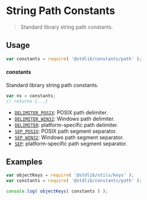 <!--

@license Apache-2.0

Copyright (c) 2021 The Stdlib Authors.

Licensed under the Apache License, Version 2.0 (the "License");
you may not use this file except in compliance with the License.
You may obtain a copy of the License at

   http://www.apache.org/licenses/LICENSE-2.0

Unless required by applicable law or agreed to in writing, software
distributed under the License is distributed on an "AS IS" BASIS,
WITHOUT WARRANTIES OR CONDITIONS OF ANY KIND, either express or implied.
See the License for the specific language governing permissions and
limitations under the License.

-->

# String Path Constants

> Standard library string path constants.

<section class="usage">

## Usage

```javascript
var constants = require( '@stdlib/constants/path' );
```

#### constants

Standard library string path constants.

```javascript
var ns = constants;
// returns {...}
```

<!-- <toc pattern="*"> -->

<div class="namespace-toc">

-   <span class="signature">[`DELIMITER_POSIX`][@stdlib/constants/path/delimiter-posix]</span><span class="delimiter">: </span><span class="description">POSIX path delimiter.</span>
-   <span class="signature">[`DELIMITER_WIN32`][@stdlib/constants/path/delimiter-win32]</span><span class="delimiter">: </span><span class="description">Windows path delimiter.</span>
-   <span class="signature">[`DELIMITER`][@stdlib/constants/path/delimiter]</span><span class="delimiter">: </span><span class="description">platform-specific path delimiter.</span>
-   <span class="signature">[`SEP_POSIX`][@stdlib/constants/path/sep-posix]</span><span class="delimiter">: </span><span class="description">POSIX path segment separator.</span>
-   <span class="signature">[`SEP_WIN32`][@stdlib/constants/path/sep-win32]</span><span class="delimiter">: </span><span class="description">Windows path segment separator.</span>
-   <span class="signature">[`SEP`][@stdlib/constants/path/sep]</span><span class="delimiter">: </span><span class="description">platform-specific path segment separator.</span>

</div>

<!-- </toc> -->

</section>

<!-- /.usage -->

<section class="examples">

## Examples

<!-- TODO: better examples -->

<!-- eslint no-undef: "error" -->

```javascript
var objectKeys = require( '@stdlib/utils/keys' );
var constants = require( '@stdlib/constants/path' );

console.log( objectKeys( constants ) );
```

</section>

<!-- /.examples -->

<!-- Section for related `stdlib` packages. Do not manually edit this section, as it is automatically populated. -->

<section class="related">

</section>

<!-- /.related -->

<!-- Section for all links. Make sure to keep an empty line after the `section` element and another before the `/section` close. -->

<section class="links">

<!-- <toc-links> -->

[@stdlib/constants/path/delimiter-posix]: https://github.com/stdlib-js/constants/tree/main/path/delimiter-posix

[@stdlib/constants/path/delimiter-win32]: https://github.com/stdlib-js/constants/tree/main/path/delimiter-win32

[@stdlib/constants/path/delimiter]: https://github.com/stdlib-js/constants/tree/main/path/delimiter

[@stdlib/constants/path/sep-posix]: https://github.com/stdlib-js/constants/tree/main/path/sep-posix

[@stdlib/constants/path/sep-win32]: https://github.com/stdlib-js/constants/tree/main/path/sep-win32

[@stdlib/constants/path/sep]: https://github.com/stdlib-js/constants/tree/main/path/sep

<!-- </toc-links> -->

</section>

<!-- /.links -->
